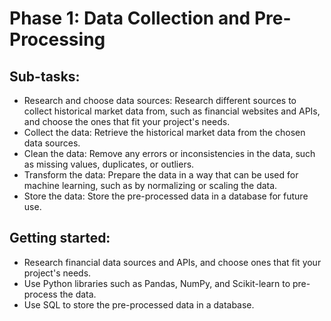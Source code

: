 # Phase 1: Data Collection and Pre-Processing
## Sub-tasks:

- Research and choose data sources: Research different sources to collect historical market data from, such as financial websites and APIs, and choose the ones that fit your project's needs.
- Collect the data: Retrieve the historical market data from the chosen data sources.
- Clean the data: Remove any errors or inconsistencies in the data, such as missing values, duplicates, or outliers.
- Transform the data: Prepare the data in a way that can be used for machine learning, such as by normalizing or scaling the data.
- Store the data: Store the pre-processed data in a database for future use.

## Getting started:

- Research financial data sources and APIs, and choose ones that fit your project's needs.
- Use Python libraries such as Pandas, NumPy, and Scikit-learn to pre-process the data.
- Use SQL to store the pre-processed data in a database.